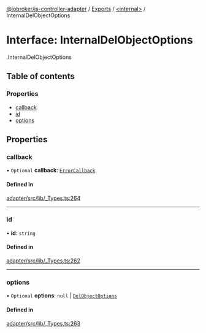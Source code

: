 [@iobroker/js-controller-adapter](../README.md) / [Exports](../modules.md) / [<internal\>](../modules/internal_.md) / InternalDelObjectOptions

# Interface: InternalDelObjectOptions

[<internal>](../modules/internal_.md).InternalDelObjectOptions

## Table of contents

### Properties

- [callback](internal_.InternalDelObjectOptions.md#callback)
- [id](internal_.InternalDelObjectOptions.md#id)
- [options](internal_.InternalDelObjectOptions.md#options)

## Properties

### callback

• `Optional` **callback**: [`ErrorCallback`](../modules/internal_.md#errorcallback)

#### Defined in

[adapter/src/lib/_Types.ts:264](https://github.com/ioBroker/ioBroker.js-controller/blob/9c01619f/packages/adapter/src/lib/_Types.ts#L264)

___

### id

• **id**: `string`

#### Defined in

[adapter/src/lib/_Types.ts:262](https://github.com/ioBroker/ioBroker.js-controller/blob/9c01619f/packages/adapter/src/lib/_Types.ts#L262)

___

### options

• `Optional` **options**: ``null`` \| [`DelObjectOptions`](internal_.DelObjectOptions.md)

#### Defined in

[adapter/src/lib/_Types.ts:263](https://github.com/ioBroker/ioBroker.js-controller/blob/9c01619f/packages/adapter/src/lib/_Types.ts#L263)
